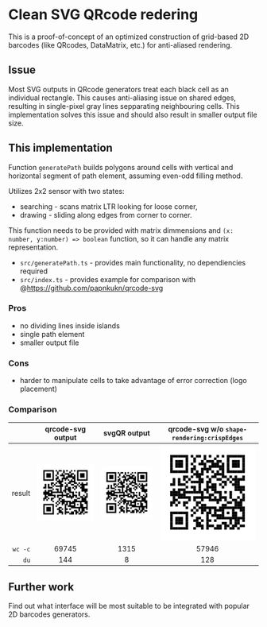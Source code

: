 # Clean SVG QRcode redering

This is a proof-of-concept of an optimized construction of grid-based 2D
barcodes (like QRcodes, DataMatrix, etc.) for anti-aliased rendering.

## Issue

Most SVG outputs in QRcode generators treat each black cell as an individual
rectangle. This causes anti-aliasing issue on shared edges, resulting in
single-pixel gray lines sepparating neighbouring cells. This implementation
solves this issue and should also result in smaller output file size.

## This implementation

Function `generatePath` builds polygons around cells with vertical and
horizontal segment of path element, assuming even-odd filling method.

Utilizes 2x2 sensor with two states:

- searching - scans matrix LTR looking for loose corner,
- drawing - sliding along edges from corner to corner.

This function needs to be provided with matrix dimmensions and
`(x: number, y:number) => boolean` function, so it can handle any matrix
representation.

- `src/generatePath.ts` - provides main functionality, no dependiencies required
- `src/index.ts` - provides example for comparison with
  @https://github.com/papnkukn/qrcode-svg

### Pros

- no dividing lines inside islands
- single path element
- smaller output file

### Cons

- harder to manipulate cells to take advantage of error correction (logo
  placement)

### Comparison

|         |    qrcode-svg output    |     svgQR output     | qrcode-svg w/o `shape-rendering:crispEdges` |
| ------: | :---------------------: | :------------------: | :-----------------------------------------: |
|  result | ![](outputs/native.svg) | ![](outputs/our.svg) |          ![](outputs/noCrisp.svg)           |
| `wc -c` |          69745          |         1315         |                    57946                    |
|    `du` |           144           |          8           |                     128                     |

## Further work

Find out what interface will be most suitable to be integrated with popular 2D
barcodes generators.
